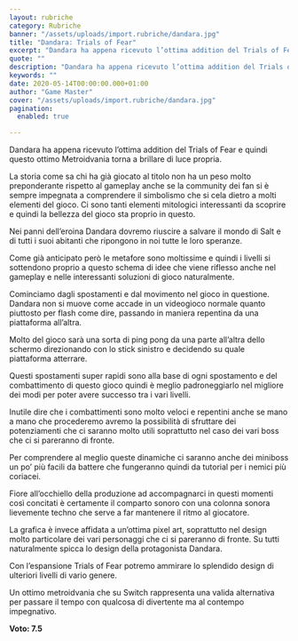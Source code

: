 ```yaml
---
layout: rubriche
category: Rubriche
banner: "/assets/uploads/import.rubriche/dandara.jpg"
title: "Dandara: Trials of Fear"
excerpt: "Dandara ha appena ricevuto l’ottima addition del Trials of Fear e quindi questo ottimo Metroidvania torna a brillare di luce propria. La storia come sa chi ha già giocato al titolo non ha un peso molto preponderante rispetto al gameplay anche se la community dei fan si è sempre impegnata a comprendere il simbolismo che [&hellip"
quote: ""
description: "Dandara ha appena ricevuto l’ottima addition del Trials of Fear e quindi questo ottimo Metroidvania torna a brillare di luce propria. La storia come sa chi ha già giocato al titolo non ha un peso molto preponderante rispetto al gameplay anche se la community dei fan si è sempre impegnata a comprendere il simbolismo che [&hellip"
keywords: ""
date: 2020-05-14T00:00:00.000+01:00
author: "Game Master"
cover: "/assets/uploads/import.rubriche/dandara.jpg"
pagination:
  enabled: true

---
```


Dandara ha appena ricevuto l’ottima addition del Trials of Fear e quindi questo ottimo Metroidvania torna a brillare di luce propria.

La storia come sa chi ha già giocato al titolo non ha un peso molto preponderante rispetto al gameplay anche se la community dei fan si è sempre impegnata a comprendere il simbolismo che si cela dietro a molti elementi del gioco. Ci sono tanti elementi mitologici interessanti da scoprire e quindi la bellezza del gioco sta proprio in questo.

Nei panni dell’eroina Dandara dovremo riuscire a salvare il mondo di Salt e di tutti i suoi abitanti che ripongono in noi tutte le loro speranze.

Come già anticipato però le metafore sono moltissime e quindi i livelli si sottendono proprio a questo schema di idee che viene riflesso anche nel gameplay e nelle interessanti soluzioni di gioco naturalmente.

Cominciamo dagli spostamenti e dal movimento nel gioco in questione. Dandara non si muove come accade in un videogioco normale quanto piuttosto per flash come dire, passando in maniera repentina da una piattaforma all’altra.

Molto del gioco sarà una sorta di ping pong da una parte all’altra dello schermo direzionando con lo stick sinistro e decidendo su quale piattaforma atterrare.

Questi spostamenti super rapidi sono alla base di ogni spostamento e del combattimento di questo gioco quindi è meglio padroneggiarlo nel migliore dei modi per poter avere successo tra i vari livelli.

Inutile dire che i combattimenti sono molto veloci e repentini anche se mano a mano che procederemo avremo la possibilità di sfruttare dei potenziamenti che ci saranno molto utili soprattutto nel caso dei vari boss che ci si pareranno di fronte.

Per comprendere al meglio queste dinamiche ci saranno anche dei miniboss un po’ più facili da battere che fungeranno quindi da tutorial per i nemici più coriacei.

Fiore all’occhiello della produzione ad accompagnarci in questi momenti così concitati è certamente il comparto sonoro con una colonna sonora lievemente techno che serve a far mantenere il ritmo al giocatore.

La grafica è invece affidata a un’ottima pixel art, soprattutto nel design molto particolare dei vari personaggi che ci si pareranno di fronte. Su tutti naturalmente spicca lo design della protagonista Dandara.

Con l’espansione Trials of Fear potremo ammirare lo splendido design di ulteriori livelli di vario genere.

Un ottimo metroidvania che su Switch rappresenta una valida alternativa per passare il tempo con qualcosa di divertente ma al contempo impegnativo.

**Voto: 7.5**